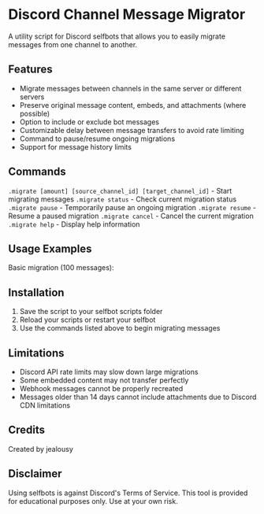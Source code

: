 # Discord Channel Message Migrator

A utility script for Discord selfbots that allows you to easily migrate messages from one channel to another.

## Features

- Migrate messages between channels in the same server or different servers
- Preserve original message content, embeds, and attachments (where possible)
- Option to include or exclude bot messages
- Customizable delay between message transfers to avoid rate limiting
- Command to pause/resume ongoing migrations
- Support for message history limits

## Commands

`.migrate [amount] [source_channel_id] [target_channel_id]` - Start migrating messages
`.migrate status` - Check current migration status
`.migrate pause` - Temporarily pause an ongoing migration
`.migrate resume` - Resume a paused migration
`.migrate cancel` - Cancel the current migration
`.migrate help` - Display help information

## Usage Examples

Basic migration (100 messages):

## Installation

1. Save the script to your selfbot scripts folder
2. Reload your scripts or restart your selfbot
3. Use the commands listed above to begin migrating messages

## Limitations

- Discord API rate limits may slow down large migrations
- Some embedded content may not transfer perfectly
- Webhook messages cannot be properly recreated
- Messages older than 14 days cannot include attachments due to Discord CDN limitations

## Credits

Created by jealousy

## Disclaimer

Using selfbots is against Discord's Terms of Service. This tool is provided for educational purposes only. Use at your own risk.
